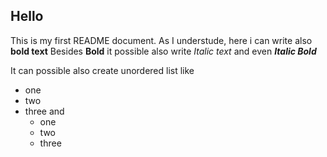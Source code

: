## Hello 
This is my first README document.
As I understude, here i can write also **bold text**
Besides **Bold** it possible also write *Italic text* and even **_Italic Bold_**

It can possible also create unordered list like
- one
- two
- three
and
    - one
    - two
    - three